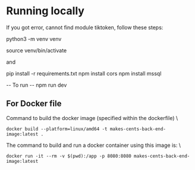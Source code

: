 # Running locally
If you got error, cannot find module tiktoken, follow these steps:

python3 -m venv venv

source venv/bin/activate

and 

pip install -r requirements.txt
npm install cors
npm install mssql

-- To run --
npm run dev

## For Docker file
Command to build the docker image (specified within the dockerfile) \
```
docker build --platform=linux/amd64 -t makes-cents-back-end-image:latest .
```

The command to build and run a docker container using this image is: \
```
docker run -it --rm -v $(pwd):/app -p 8080:8080 makes-cents-back-end-image:latest
```